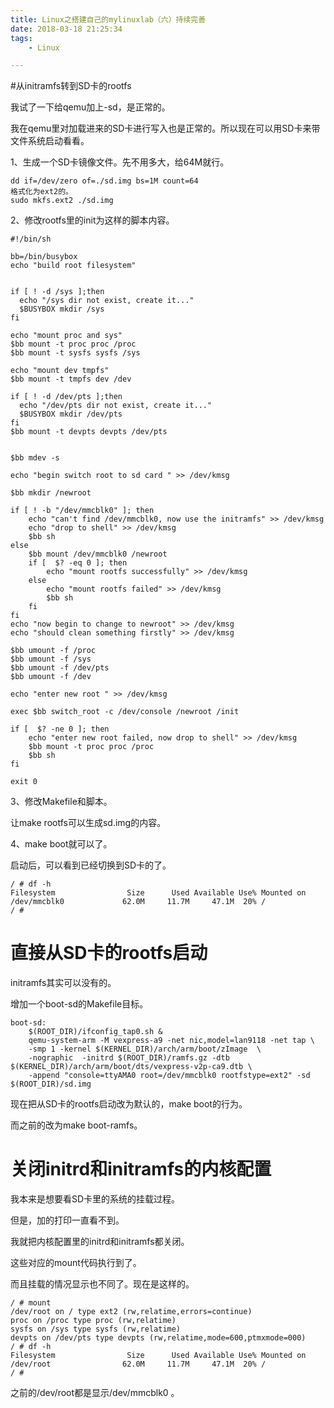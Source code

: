 ```yaml
---
title: Linux之搭建自己的mylinuxlab（六）持续完善
date: 2018-03-18 21:25:34
tags:
	- Linux

---
```




#从initramfs转到SD卡的rootfs

我试了一下给qemu加上-sd，是正常的。

我在qemu里对加载进来的SD卡进行写入也是正常的。所以现在可以用SD卡来带文件系统启动看看。

1、生成一个SD卡镜像文件。先不用多大，给64M就行。

```
dd if=/dev/zero of=./sd.img bs=1M count=64
格式化为ext2的。
sudo mkfs.ext2 ./sd.img
```

2、修改rootfs里的init为这样的脚本内容。

```
#!/bin/sh

bb=/bin/busybox
echo "build root filesystem"


if [ ! -d /sys ];then
  echo "/sys dir not exist, create it..."
  $BUSYBOX mkdir /sys
fi

echo "mount proc and sys"
$bb mount -t proc proc /proc
$bb mount -t sysfs sysfs /sys

echo "mount dev tmpfs"
$bb mount -t tmpfs dev /dev

if [ ! -d /dev/pts ];then
  echo "/dev/pts dir not exist, create it..."
  $BUSYBOX mkdir /dev/pts
fi
$bb mount -t devpts devpts /dev/pts


$bb mdev -s

echo "begin switch root to sd card " >> /dev/kmsg

$bb mkdir /newroot

if [ ! -b "/dev/mmcblk0" ]; then
    echo "can't find /dev/mmcblk0, now use the initramfs" >> /dev/kmsg
    echo "drop to shell" >> /dev/kmsg
    $bb sh 
else
    $bb mount /dev/mmcblk0 /newroot
    if [  $? -eq 0 ]; then
        echo "mount rootfs successfully" >> /dev/kmsg
    else
        echo "mount rootfs failed" >> /dev/kmsg
        $bb sh
    fi
fi 
echo "now begin to change to newroot" >> /dev/kmsg
echo "should clean something firstly" >> /dev/kmsg

$bb umount -f /proc
$bb umount -f /sys
$bb umount -f /dev/pts
$bb umount -f /dev

echo "enter new root " >> /dev/kmsg

exec $bb switch_root -c /dev/console /newroot /init

if [  $? -ne 0 ]; then
    echo "enter new root failed, now drop to shell" >> /dev/kmsg
    $bb mount -t proc proc /proc
    $bb sh
fi

exit 0

```

3、修改Makefile和脚本。

让make rootfs可以生成sd.img的内容。

4、make boot就可以了。

启动后，可以看到已经切换到SD卡的了。

```
/ # df -h
Filesystem                Size      Used Available Use% Mounted on
/dev/mmcblk0             62.0M     11.7M     47.1M  20% /
/ # 
```

# 直接从SD卡的rootfs启动

initramfs其实可以没有的。

增加一个boot-sd的Makefile目标。

```
boot-sd:
	$(ROOT_DIR)/ifconfig_tap0.sh &
	qemu-system-arm -M vexpress-a9 -net nic,model=lan9118 -net tap \
	-smp 1 -kernel $(KERNEL_DIR)/arch/arm/boot/zImage  \
	-nographic  -initrd $(ROOT_DIR)/ramfs.gz -dtb $(KERNEL_DIR)/arch/arm/boot/dts/vexpress-v2p-ca9.dtb \
	-append "console=ttyAMA0 root=/dev/mmcblk0 rootfstype=ext2" -sd $(ROOT_DIR)/sd.img
```

现在把从SD卡的rootfs启动改为默认的，make boot的行为。

而之前的改为make boot-ramfs。



# 关闭initrd和initramfs的内核配置

我本来是想要看SD卡里的系统的挂载过程。

但是，加的打印一直看不到。

我就把内核配置里的initrd和initramfs都关闭。

这些对应的mount代码执行到了。

而且挂载的情况显示也不同了。现在是这样的。

```
/ # mount
/dev/root on / type ext2 (rw,relatime,errors=continue)
proc on /proc type proc (rw,relatime)
sysfs on /sys type sysfs (rw,relatime)
devpts on /dev/pts type devpts (rw,relatime,mode=600,ptmxmode=000)
/ # df -h
Filesystem                Size      Used Available Use% Mounted on
/dev/root                62.0M     11.7M     47.1M  20% /
/ # 
```

之前的/dev/root都是显示/dev/mmcblk0 。

